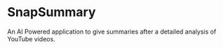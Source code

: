 # SnapSummary
An AI Powered application to give summaries after a detailed analysis of YouTube videos.

